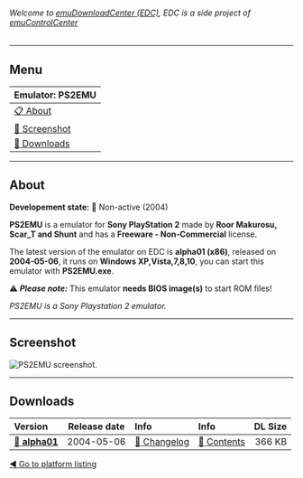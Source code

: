 ###### Welcome to [emuDownloadCenter (EDC)](https://github.com/PhoenixInteractiveNL/emuDownloadCenter/wiki/), EDC is a side project of [emuControlCenter](https://github.com/PhoenixInteractiveNL/emuControlCenter/wiki/)
***
## Menu
| **Emulator: PS2EMU** |
|:---------|
| [:clipboard: About](#about) |
| [:sunrise: Screenshot](#screenshot) |
| [:floppy_disk: Downloads](#downloads) |
***
## About
**Developement state:** :red_circle: Non-active (2004)

**PS2EMU** is a emulator for **Sony PlayStation 2** made by **Roor Makurosu, Scar_T and Shunt** and has a **Freeware - Non-Commercial** license.

The latest version of the emulator on EDC is **alpha01 (x86)**, released on **2004-05-06**, it runs on **Windows XP,Vista,7,8,10**, you can start this emulator with **PS2EMU.exe**.

:warning: _**Please note:**_ This emulator **needs BIOS image(s)** to start ROM files!

_PS2EMU is a Sony Playstation 2 emulator._
***
## Screenshot
![](https://raw.githubusercontent.com/PhoenixInteractiveNL/emuDownloadCenter/master/hooks/ps2emu/emulator_screenshot_01.jpg "PS2EMU screenshot.")
***
## Downloads
| Version  | Release date  | Info       | Info       | DL Size    |
|:---------|:-------------:|:-----------|:-----------|-----------:|
| [:floppy_disk: **alpha01**](https://github.com/PhoenixInteractiveNL/edc-repo0005/raw/master/ps2emu/alpha01.7z) | 2004-05-06 | [:page_facing_up: Changelog](https://github.com/PhoenixInteractiveNL/edc-repo0005/blob/master/ps2emu/alpha01_changelog.txt) | [:mag_right: Contents](https://github.com/PhoenixInteractiveNL/edc-repo0005/blob/master/ps2emu/alpha01_contents.txt) | 366 KB |

[:arrow_backward: Go to platform listing](https://github.com/PhoenixInteractiveNL/emuDownloadCenter/wiki/EDC-Platform-List)
